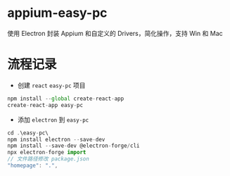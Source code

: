 # appium-easy-pc
使用 Electron 封装 Appium 和自定义的 Drivers，简化操作，支持 Win 和 Mac

# 流程记录
- 创建 `react` `easy-pc` 项目
```js
npm install --global create-react-app
create-react-app easy-pc
```

- 添加 `electron` 到 `easy-pc`
```js
cd .\easy-pc\
npm install electron --save-dev
npm install --save-dev @electron-forge/cli
npx electron-forge import
// 文件路径修改 package.json
"homepage": ".",
```
